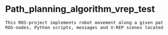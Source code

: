 # Path_planning_algorithm_vrep_test

<pre>
This ROS-project implements robot movement along a given path on the V-REP scene.< /br>
ROS-nodes, Python scripts, messages and V-REP scenes located at < /br>src/path_planning_vrep_simulation-master/ directory.
</pre>

 
 
